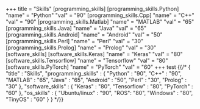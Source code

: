+++
title = "Skills"
[programming_skills]
  [programming_skills.Python]
    "name"  = "Python"
    "val"   = "90"
  [programming_skills.Cpp]
    "name"  = "C++"
    "val"   = "90"
  [programming_skills.Matlab]
    "name"  = "MATLAB"
    "val"   = "65"
  [programming_skills.Java]
    "name"  = "Java"
    "val"   = "65"
  [programming_skills.Android]
    "name"  = "Android"
    "val"   = "50"
  [programming_skills.Perl]
    "name"  = "Perl"
    "val"   = "30"
  [programming_skills.Prolog]
    "name"  = "Prolog"
    "val"   = "30"
[software_skills]
  [software_skills.Keras]
    "name"  = "Keras"
    "val"   = "80"
  [software_skills.Tensorflow]
    "name"  = "Tensorflow"
    "val"   = "80"
  [software_skills.PyTorch]
    "name"  = "PyTorch"
    "val"   = "60"
+++
test
{{/* {
	"title" : "Skills",
	"programming_skills" : {
		"Python" : "90",
		"C++" : "90",
		"MATLAB" : "65",
		"Java" : "65",
    "Android" : "50",
    "Perl" : "30",
    "Prolog" : "30"
	},
  "software_skills" : {
    "Keras" : "80",
    "Tensorflow" : "80",
    "PyTorch" : "60"
  },
  "os_skills" : {
    "Ubuntu/linux" : "90",
    "ROS": "80",
    "Windows" : "80",
    "TinyOS" : "60"
  }
} */}}
